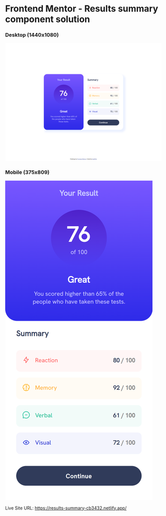# Frontend Mentor - Results summary component solution

### Desktop (1440x1080)
![](./desktop-screenshot.png)

### Mobile (375x809)  
![](./mobile-screenshot.png)

Live Site URL: https://results-summary-cb3432.netlify.app/
